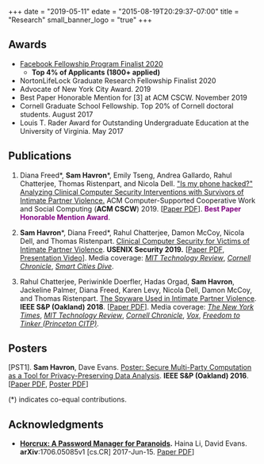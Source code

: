 +++
date = "2019-05-11"
edate = "2015-08-19T20:29:37-07:00"
title = "Research"
small_banner_logo = "true"
+++

## Awards
* [Facebook Fellowship Program Finalist
  2020](https://research.fb.com/blog/2020/01/announcing-the-recipients-of-the-2020-facebook-fellowship-awards/)
  - **Top 4% of Applicants (1800+ applied)**
* NortonLifeLock Graduate Research Fellowship Finalist 2020
* Advocate of New York City Award. 2019
* Best Paper Honorable Mention for [3] at ACM CSCW. November 2019
* Cornell Graduate School Fellowship. Top 20% of Cornell doctoral students. August 2017
* Louis T. Rader Award for Outstanding Undergraduate Education at the University of Virginia. May 2017

## Publications
 
1. Diana Freed\*, **Sam Havron**\*, Emily Tseng, Andrea Gallardo, Rahul Chatterjee, 
Thomas Ristenpart, and Nicola Dell. ["Is my phone hacked?" Analyzing Clinical Computer Security 
Interventions with Survivors of Intimate Partner
Violence.](/pubs/freed-cscw19.pdf)
ACM Computer-Supported Cooperative Work and Social Computing (**ACM CSCW**) 2019. [[Paper PDF](/pubs/freed-cscw19.pdf)]. <span style="color: purple;"><b>Best Paper Honorable Mention Award</b></span>.
<!-- use Hugo macro later for awards -->

2. **Sam Havron**\*, Diana Freed\*, Rahul Chatterjee, Damon McCoy, 
Nicola Dell, and Thomas Ristenpart. [Clinical Computer 
Security for Victims of Intimate Partner Violence](/pubs/clinicalsec.pdf).
**USENIX Security 2019.** [[Paper PDF](/pubs/clinicalsec.pdf), [Presentation Video](https://www.youtube.com/watch?v=YsFZ3OxwWN0)]. Media coverage:
[_MIT Technology Review_](https://www.technologyreview.com/s/614168/nyc-hires-hackers-to-hit-back-at-stalkerware/), [_Cornell Chronicle_](https://news.cornell.edu/stories/2019/08/new-tools-help-detect-digital-domestic-abuse), [_Smart Cities Dive_](https://www.smartcitiesdive.com/news/tech-can-impact-domestic-violence-not-always-in-a-positive-way/555757/). 

3. Rahul Chatterjee, Periwinkle Doerfler, Hadas Orgad, **Sam Havron**, 
Jackeline Palmer, Diana Freed, Karen Levy, Nicola Dell, 
Damon McCoy, and Thomas Ristenpart. [The Spyware Used in Intimate
Partner Violence](/pubs/spyware.pdf).
**IEEE S&P (Oakland) 2018**.
[[Paper PDF](/pubs/spyware.pdf)]. Media coverage: [_The New York Times_](https://www.nytimes.com/2018/05/19/technology/phone-apps-stalking.html), [_MIT Technology Review_](https://www.technologyreview.com/s/613915/stalkerware-apps-are-letting-abusive-partners-spy-on-their-victims/), [_Cornell Chronicle_](https://news.cornell.edu/stories/2018/07/apps-make-it-easy-domestic-abusers-spy), [_Vox_](https://www.vox.com/the-big-idea/2018/5/21/17374434/intimate-partner-violence-spyware-domestic-abusers-apple-google), [_Freedom to Tinker (Princeton CITP)_](https://freedom-to-tinker.com/2018/02/23/how-tech-is-failing-victims-of-intimate-partner-violence-thomas-ristenpart-at-citp/).

## Posters
[PST1]. **Sam Havron**, Dave Evans. [Poster: Secure
Multi-Party Computation as a Tool for Privacy-Preserving Data
Analysis](/pubs/mpcposter.pdf).
**IEEE S&P (Oakland) 2016**.
[[Paper PDF](/pubs/mpcposter.pdf), [Poster PDF](/pubs/mpc_poster_print.pdf)]

(\*) indicates co-equal contributions.

## Acknowledgments
* **[Horcrux: A Password Manager for Paranoids](https://arxiv.org/pdf/1706.05085.pdf).** 
Haina Li, David Evans.
**arXiv**:1706.05085v1 [cs.CR] 2017-Jun-15.
[Paper PDF](https://arxiv.org/pdf/1706.05085.pdf)]
